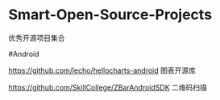 # Smart-Open-Source-Projects
优秀开源项目集合

#Android

  https://github.com/lecho/hellocharts-android 图表开源库
  
  https://github.com/SkillCollege/ZBarAndroidSDK 二维码扫描
